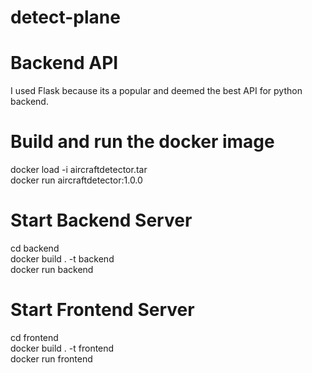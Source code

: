 # detect-plane

# Backend API
I used Flask because its a popular and deemed the best API for python backend.  

# Build and run the docker image
docker load -i aircraftdetector.tar  
docker run aircraftdetector:1.0.0  

# Start Backend Server
cd backend  
docker build . -t backend  
docker run backend  

# Start Frontend Server
cd frontend   
docker build . -t frontend  
docker run frontend  